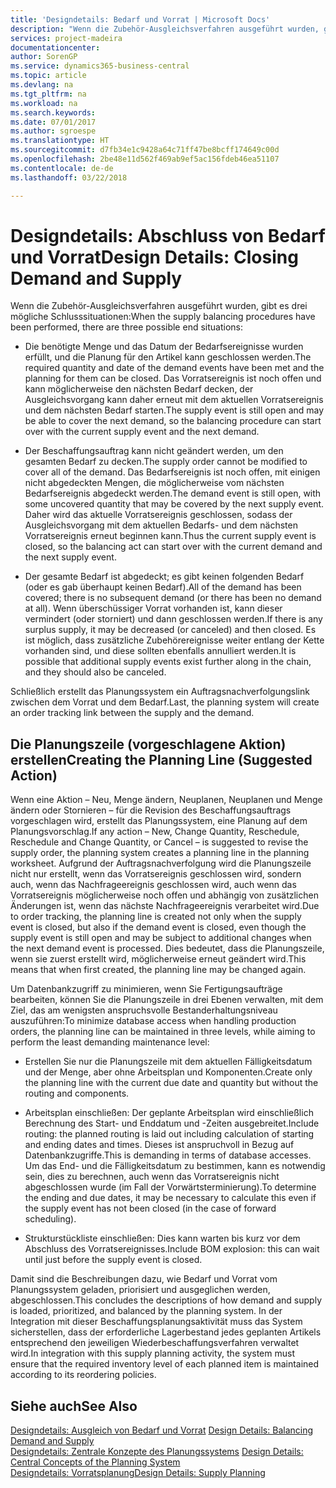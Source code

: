 ```yaml
---
title: 'Designdetails: Bedarf und Vorrat | Microsoft Docs'
description: "Wenn die Zubehör-Ausgleichsverfahren ausgeführt wurden, gibt es drei mögliche Schlusssituationen."
services: project-madeira
documentationcenter: 
author: SorenGP
ms.service: dynamics365-business-central
ms.topic: article
ms.devlang: na
ms.tgt_pltfrm: na
ms.workload: na
ms.search.keywords: 
ms.date: 07/01/2017
ms.author: sgroespe
ms.translationtype: HT
ms.sourcegitcommit: d7fb34e1c9428a64c71ff47be8bcff174649c00d
ms.openlocfilehash: 2be48e11d562f469ab9ef5ac156fdeb46ea51107
ms.contentlocale: de-de
ms.lasthandoff: 03/22/2018

---
```

# <a name="design-details-closing-demand-and-supply"></a><span data-ttu-id="30b6e-103">Designdetails: Abschluss von Bedarf und Vorrat</span><span class="sxs-lookup"><span data-stu-id="30b6e-103">Design Details: Closing Demand and Supply</span></span>
<span data-ttu-id="30b6e-104">Wenn die Zubehör-Ausgleichsverfahren ausgeführt wurden, gibt es drei mögliche Schlusssituationen:</span><span class="sxs-lookup"><span data-stu-id="30b6e-104">When the supply balancing procedures have been performed, there are three possible end situations:</span></span>  

-   <span data-ttu-id="30b6e-105">Die benötigte Menge und das Datum der Bedarfsereignisse wurden erfüllt, und die Planung für den Artikel kann geschlossen werden.</span><span class="sxs-lookup"><span data-stu-id="30b6e-105">The required quantity and date of the demand events have been met and the planning for them can be closed.</span></span> <span data-ttu-id="30b6e-106">Das Vorratsereignis ist noch offen und kann möglicherweise den nächsten Bedarf decken, der Ausgleichsvorgang kann daher erneut mit dem aktuellen Vorratsereignis und dem nächsten Bedarf starten.</span><span class="sxs-lookup"><span data-stu-id="30b6e-106">The supply event is still open and may be able to cover the next demand, so the balancing procedure can start over with the current supply event and the next demand.</span></span>  

-   <span data-ttu-id="30b6e-107">Der Beschaffungsauftrag kann nicht geändert werden, um den gesamten Bedarf zu decken.</span><span class="sxs-lookup"><span data-stu-id="30b6e-107">The supply order cannot be modified to cover all of the demand.</span></span> <span data-ttu-id="30b6e-108">Das Bedarfsereignis ist noch offen, mit einigen nicht abgedeckten Mengen, die möglicherweise vom nächsten Bedarfsereignis abgedeckt werden.</span><span class="sxs-lookup"><span data-stu-id="30b6e-108">The demand event is still open, with some uncovered quantity that may be covered by the next supply event.</span></span> <span data-ttu-id="30b6e-109">Daher wird das aktuelle Vorratsereignis geschlossen, sodass der Ausgleichsvorgang mit dem aktuellen Bedarfs- und dem nächsten Vorratsereignis erneut beginnen kann.</span><span class="sxs-lookup"><span data-stu-id="30b6e-109">Thus the current supply event is closed, so the balancing act can start over with the current demand and the next supply event.</span></span>  

-   <span data-ttu-id="30b6e-110">Der gesamte Bedarf ist abgedeckt; es gibt keinen folgenden Bedarf (oder es gab überhaupt keinen Bedarf).</span><span class="sxs-lookup"><span data-stu-id="30b6e-110">All of the demand has been covered; there is no subsequent demand (or there has been no demand at all).</span></span> <span data-ttu-id="30b6e-111">Wenn überschüssiger Vorrat vorhanden ist, kann dieser vermindert (oder storniert) und dann geschlossen werden.</span><span class="sxs-lookup"><span data-stu-id="30b6e-111">If there is any surplus supply, it may be decreased (or canceled) and then closed.</span></span> <span data-ttu-id="30b6e-112">Es ist möglich, dass zusätzliche Zubehörereignisse weiter entlang der Kette vorhanden sind, und diese sollten ebenfalls annulliert werden.</span><span class="sxs-lookup"><span data-stu-id="30b6e-112">It is possible that additional supply events exist further along in the chain, and they should also be canceled.</span></span>  

 <span data-ttu-id="30b6e-113">Schließlich erstellt das Planungssystem ein Auftragsnachverfolgungslink zwischen dem Vorrat und dem Bedarf.</span><span class="sxs-lookup"><span data-stu-id="30b6e-113">Last, the planning system will create an order tracking link between the supply and the demand.</span></span>  

## <a name="creating-the-planning-line-suggested-action"></a><span data-ttu-id="30b6e-114">Die Planungszeile (vorgeschlagene Aktion) erstellen</span><span class="sxs-lookup"><span data-stu-id="30b6e-114">Creating the Planning Line (Suggested Action)</span></span>  
 <span data-ttu-id="30b6e-115">Wenn eine Aktion – Neu, Menge ändern, Neuplanen, Neuplanen und Menge ändern oder Stornieren – für die Revision des Beschaffungsauftrags vorgeschlagen wird, erstellt das Planungssystem, eine Planung auf dem Planungsvorschlag.</span><span class="sxs-lookup"><span data-stu-id="30b6e-115">If any action – New, Change Quantity, Reschedule, Reschedule and Change Quantity, or Cancel – is suggested to revise the supply order, the planning system creates a planning line in the planning worksheet.</span></span> <span data-ttu-id="30b6e-116">Aufgrund der Auftragsnachverfolgung wird die Planungszeile nicht nur erstellt, wenn das Vorratsereignis geschlossen wird, sondern auch, wenn das Nachfrageereignis geschlossen wird, auch wenn das Vorratsereignis möglicherweise noch offen und abhängig von zusätzlichen Änderungen ist, wenn das nächste Nachfrageereignis verarbeitet wird.</span><span class="sxs-lookup"><span data-stu-id="30b6e-116">Due to order tracking, the planning line is created not only when the supply event is closed, but also if the demand event is closed, even though the supply event is still open and may be subject to additional changes when the next demand event is processed.</span></span> <span data-ttu-id="30b6e-117">Dies bedeutet, dass die Planungszeile, wenn sie zuerst erstellt wird, möglicherweise erneut geändert wird.</span><span class="sxs-lookup"><span data-stu-id="30b6e-117">This means that when first created, the planning line may be changed again.</span></span>  

 <span data-ttu-id="30b6e-118">Um Datenbankzugriff zu minimieren, wenn Sie Fertigungsaufträge bearbeiten, können Sie die Planungszeile in drei Ebenen verwalten, mit dem Ziel, das am wenigsten anspruchsvolle Bestanderhaltungsniveau auszuführen:</span><span class="sxs-lookup"><span data-stu-id="30b6e-118">To minimize database access when handling production orders, the planning line can be maintained in three levels, while aiming to perform the least demanding maintenance level:</span></span>  

-   <span data-ttu-id="30b6e-119">Erstellen Sie nur die Planungszeile mit dem aktuellen Fälligkeitsdatum und der Menge, aber ohne Arbeitsplan und Komponenten.</span><span class="sxs-lookup"><span data-stu-id="30b6e-119">Create only the planning line with the current due date and quantity but without the routing and components.</span></span>  

-   <span data-ttu-id="30b6e-120">Arbeitsplan einschließen: Der geplante Arbeitsplan wird einschließlich Berechnung des Start- und Enddatum und -Zeiten ausgebreitet.</span><span class="sxs-lookup"><span data-stu-id="30b6e-120">Include routing: the planned routing is laid out including calculation of starting and ending dates and times.</span></span> <span data-ttu-id="30b6e-121">Dieses ist anspruchvoll in Bezug auf Datenbankzugriffe.</span><span class="sxs-lookup"><span data-stu-id="30b6e-121">This is demanding in terms of database accesses.</span></span> <span data-ttu-id="30b6e-122">Um das End- und die Fälligkeitsdatum zu bestimmen, kann es notwendig sein, dies zu berechnen, auch wenn das Vorratsereignis nicht abgeschlossen wurde (im Fall der Vorwärtsterminierung).</span><span class="sxs-lookup"><span data-stu-id="30b6e-122">To determine the ending and due dates, it may be necessary to calculate this even if the supply event has not been closed (in the case of forward scheduling).</span></span>  

-   <span data-ttu-id="30b6e-123">Strukturstückliste einschließen: Dies kann warten bis kurz vor dem Abschluss des Vorratsereignisses.</span><span class="sxs-lookup"><span data-stu-id="30b6e-123">Include BOM explosion: this can wait until just before the supply event is closed.</span></span>  

 <span data-ttu-id="30b6e-124">Damit sind die Beschreibungen dazu, wie Bedarf und Vorrat vom Planungssystem geladen, priorisiert und ausgeglichen werden, abgeschlossen.</span><span class="sxs-lookup"><span data-stu-id="30b6e-124">This concludes the descriptions of how demand and supply is loaded, prioritized, and balanced by the planning system.</span></span> <span data-ttu-id="30b6e-125">In der Integration mit dieser Beschaffungsplanungsaktivität muss das System sicherstellen, dass der erforderliche Lagerbestand jedes geplanten Artikels entsprechend den jeweiligen Wiederbeschaffungsverfahren verwaltet wird.</span><span class="sxs-lookup"><span data-stu-id="30b6e-125">In integration with this supply planning activity, the system must ensure that the required inventory level of each planned item is maintained according to its reordering policies.</span></span>  

## <a name="see-also"></a><span data-ttu-id="30b6e-126">Siehe auch</span><span class="sxs-lookup"><span data-stu-id="30b6e-126">See Also</span></span>  
 <span data-ttu-id="30b6e-127">[Designdetails: Ausgleich von Bedarf und Vorrat](design-details-balancing-demand-and-supply.md) </span><span class="sxs-lookup"><span data-stu-id="30b6e-127">[Design Details: Balancing Demand and Supply](design-details-balancing-demand-and-supply.md) </span></span>  
 <span data-ttu-id="30b6e-128">[Designdetails: Zentrale Konzepte des Planungssystems](design-details-central-concepts-of-the-planning-system.md) </span><span class="sxs-lookup"><span data-stu-id="30b6e-128">[Design Details: Central Concepts of the Planning System](design-details-central-concepts-of-the-planning-system.md) </span></span>  
 [<span data-ttu-id="30b6e-129">Designdetails: Vorratsplanung</span><span class="sxs-lookup"><span data-stu-id="30b6e-129">Design Details: Supply Planning</span></span>](design-details-supply-planning.md)

